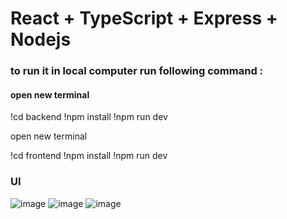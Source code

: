 # React + TypeScript + Express + Nodejs

### to run it in local computer run following command :

#### open new terminal

!cd backend
!npm install 
!npm run dev 

open new terminal

!cd frontend
!npm install
!npm run dev

### UI

![image](https://github.com/shaliniagrawal2512/chatbot/assets/76595515/46e825b6-4d38-409c-b34b-44f03217c5db)
![image](https://github.com/shaliniagrawal2512/chatbot/assets/76595515/ef441611-f090-48f8-8f3b-e4139310a35e)
![image](https://github.com/shaliniagrawal2512/chatbot/assets/76595515/4b5d66b1-ced3-48c3-a9e0-b7907e5580f1)



